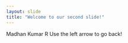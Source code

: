 ```yaml
---
layout: slide
title: "Welcome to our second slide!"
---
```

Madhan Kumar R
Use the left arrow to go back!
